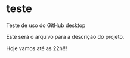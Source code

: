 # teste
Teste de uso do GitHub desktop

Este será o arquivo para a descrição do projeto.

Hoje vamos até as 22h!!!